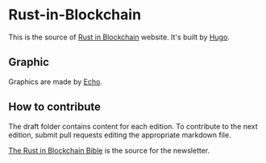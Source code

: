 # Rust-in-Blockchain
This is the source of [Rust in Blockchain](https://rustinblockchain.org/) website. It's built by [Hugo](https://github.com/gohugoio/hugo).

## Graphic
Graphics are made by [Echo](http://echoqi.net/).

## How to contribute
The draft folder contains content for each edition. To contribute to the next edition, submit pull requests editing the appropriate markdown file.

[The Rust in Blockchain Bible](/rib-bible.md) is the source for the newsletter.
